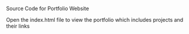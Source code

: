 Source Code for Portfolio Website

Open the index.html file to view the portfolio which includes projects and their links
